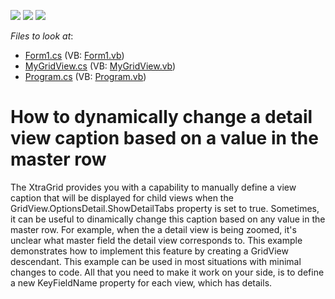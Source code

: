 <!-- default badges list -->
![](https://img.shields.io/endpoint?url=https://codecentral.devexpress.com/api/v1/VersionRange/128628260/13.1.4%2B)
[![](https://img.shields.io/badge/Open_in_DevExpress_Support_Center-FF7200?style=flat-square&logo=DevExpress&logoColor=white)](https://supportcenter.devexpress.com/ticket/details/E428)
[![](https://img.shields.io/badge/📖_How_to_use_DevExpress_Examples-e9f6fc?style=flat-square)](https://docs.devexpress.com/GeneralInformation/403183)
<!-- default badges end -->
<!-- default file list -->
*Files to look at*:

* [Form1.cs](./CS/Q182806/Form1.cs) (VB: [Form1.vb](./VB/Q182806/Form1.vb))
* [MyGridView.cs](./CS/Q182806/MyGridView.cs) (VB: [MyGridView.vb](./VB/Q182806/MyGridView.vb))
* [Program.cs](./CS/Q182806/Program.cs) (VB: [Program.vb](./VB/Q182806/Program.vb))
<!-- default file list end -->
# How to dynamically change a detail view caption based on a value in the master row


<p>The XtraGrid provides you with a capability to manually define a view caption that will be displayed for child views when the GridView.OptionsDetail.ShowDetailTabs property is set to true. Sometimes, it can be useful to dinamically change this caption based on any value in the master row. For example, when the a detail view is being zoomed, it's unclear what master field the detail view corresponds to. This example demonstrates how to implement this feature by creating a GridView descendant. This example can be used in most situations with minimal changes to code. All that you need to make it work on your side, is to define a new KeyFieldName property for each view, which has details.</p>

<br/>


